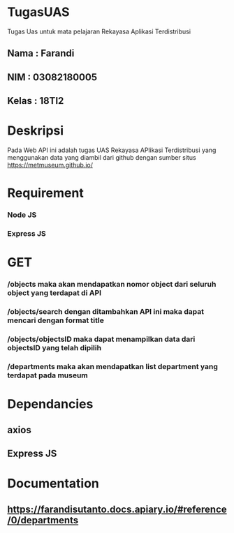 # TugasUAS
Tugas Uas untuk mata pelajaran Rekayasa Aplikasi Terdistribusi

## Nama : Farandi
## NIM : 03082180005
## Kelas : 18TI2

# Deskripsi
Pada Web API ini adalah tugas UAS Rekayasa APlikasi Terdistribusi yang menggunakan data yang diambil dari github dengan sumber situs https://metmuseum.github.io/

# Requirement
### Node JS
### Express JS

# GET
### /objects              maka akan mendapatkan nomor object dari seluruh object yang terdapat di API
### /objects/search       dengan ditambahkan API ini maka dapat mencari dengan format title
### /objects/objectsID    maka dapat menampilkan data dari objectsID yang telah dipilih
### /departments          maka akan mendapatkan list department yang terdapat pada museum

# Dependancies
## axios
## Express JS

# Documentation
## https://farandisutanto.docs.apiary.io/#reference/0/departments
